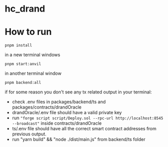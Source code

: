 # hc_drand


# How to run


```
pnpm install
```

in a new terminal windows 
```
pnpm start:anvil
```

in another terminal window
```
pnpm backend:all
```

if for some reason you don't see any tx related output in your terminal:

- check .env files in packages/backend/ts and packages/contracts/drandOracle
-  drandOracle/.env file should have a valid private key
-  run `"forge script script/Deploy.sol --rpc-url http://localhost:8545 --broadcast"` inside contracts/drandOracle
-  ts/.env file should have all the correct smart contract addresses from previous output.
-  run "yarn build" && "node ./dist/main.js" from backend/ts folder
    

